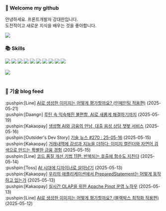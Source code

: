 ### 👋 Welcome my github

안녕하세요. 프론트개발자 강대한입니다.
<br>
도전적이고 새로운 지식을 배우는 것을 좋아합니다.

<!--
![header](https://capsule-render.vercel.app/api?type=Waving&color=auto&height=300&section=header&text=Welcome&fontAlignY=40&desc=KangDaeHan%20github%20&descSize=20&descAlignY=55&animation=fadeIn&fontSize=90)

**KangDaeHan/KangDaeHan** is a ✨ _special_ ✨ repository because its `README.md` (this file) appears on your GitHub profile.

Here are some ideas to get you started:

- 🔭 I’m currently working on ...
- 🌱 I’m currently learning ...
- 👯 I’m looking to collaborate on ...
- 🤔 I’m looking for help with ...
- 💬 Ask me about ...
- 📫 How to reach me: ...
- 😄 Pronouns: ...
- ⚡ Fun fact: ...
-->

<a href="https://twinfamily.github.io" target="_blank"><img src="https://img.shields.io/badge/Blog-121D33?style=flat-square&logo=blogger&logoColor=ffffff"/></a>

### :books: Skills
<a href="#" target="_blank"><img src="https://img.shields.io/badge/React-61DAFB?style=flat-square&logo=react&logoColor=ffffff"/></a>
<a href="#" target="_blank"><img src="https://img.shields.io/badge/Html5-E34F26?style=flat-square&logo=html5&logoColor=ffffff"/></a>
<a href="#" target="_blank"><img src="https://img.shields.io/badge/Javascript-F7DF1E?style=flat-square&logo=javascript&logoColor=ffffff"/></a>
<a href="#" target="_blank"><img src="https://img.shields.io/badge/Cssmodules-000000?style=flat-square&logo=cssmodules&logoColor=ffffff"/></a>
<a href="#" target="_blank"><img src="https://img.shields.io/badge/Node.js-339933?style=flat-square&logo=nodedotjs&logoColor=ffffff"/></a>
<a href="#" target="_blank"><img src="https://img.shields.io/badge/Typescript-3178C6?style=flat-square&logo=typescript&logoColor=ffffff"/></a>
<a href="#" target="_blank"><img src="https://img.shields.io/badge/Git-F05032?style=flat-square&logo=git&logoColor=ffffff"/></a>
<a href="#" target="_blank"><img src="https://img.shields.io/badge/Gitlab-FC6D26?style=flat-square&logo=gitlab&logoColor=ffffff"/></a>
<a href="#" target="_blank"><img src="https://img.shields.io/badge/Webpack-8DD6F9?style=flat-square&logo=webpack&logoColor=ffffff"/></a>
<a href="#" target="_blank"><img src="https://img.shields.io/badge/Vite-646CFF?style=flat-square&logo=vite&logoColor=ffffff"/></a>
<br><br>
<img src="https://github-readme-stats.vercel.app/api/top-langs/?username=KangDaeHan&layout=compact">
<br><br>
### :round_pushpin: 기술 blog feed
<!-- BLOG-POST-LIST:START --><div>:pushpin:[Line] <a target="_blank" href="https://techblog.lycorp.co.jp/ko/how-to-evaluate-ai-generated-images-3-inpainting">AI로 생성한 이미지는 어떻게 평가할까요? &lpar;인페인팅 적용편&rpar;</a> (2025-05-21)</div><div>:pushpin:[Daangn] <a target="_blank" href="https://medium.com/daangn/%EB%A3%A8%ED%8B%B4-%EC%86%8D-%EC%9D%B5%EC%88%99%ED%95%B4%EC%A7%84-%EB%B6%88%ED%8E%B8%ED%95%A8-ai%EB%A1%9C-%EC%83%88%EB%A1%AD%EA%B2%8C-%ED%95%B4%EA%B2%B0%ED%95%98%EA%B8%B0%EA%B9%8C%EC%A7%80-a50d9fa04fd4?source=rss----4505f82a2dbd---4">루틴 속 익숙해진 불편함, AI로 새롭게 해결하기까지</a> (2025-05-19)</div><div>:pushpin:[Kakaopay] <a target="_blank" href="https://tech.kakaopay.com/post/loan-voice-ai-chatbot/">생성형 AI와 금융의 만남, 대출 음성 상담 챗봇 서비스</a> (2025-05-16)</div><div>:pushpin:[Outsider's Dev Story] <a target="_blank" href="https://blog.outsider.ne.kr/1763">기술 뉴스 #270 : 25-05-16</a> (2025-05-15)</div><div>:pushpin:[Kakaopay] <a target="_blank" href="https://tech.kakaopay.com/post/transaction-summary-and-search-with-ai/">거래내역에 감성과 지능을 더하다: 이미지 캘린더와 자연어 검색으로 만드는 특별한 금융 경험</a> (2025-05-15)</div><div>:pushpin:[Line] <a target="_blank" href="https://techblog.lycorp.co.jp/ko/techniques-for-improving-code-quality-11">코드 품질 개선 기법 11편: 반복되는 호출에 함수도 지친다</a> (2025-05-14)</div><div>:pushpin:[Toss] <a target="_blank" href="https://toss.tech/article/removing_designers_in_ai_era">AI 시대에 디자이너로 살아남기</a> (2025-05-13)</div><div>:pushpin:[Kakaopay] <a target="_blank" href="https://tech.kakaopay.com/post/how-preparedstatement-works-in-our-apps/">우리의 애플리케이션에서 PreparedStatement는 어떻게 동작하고 있는가</a> (2025-05-13)</div><div>:pushpin:[Kakaopay] <a target="_blank" href="https://tech.kakaopay.com/post/realtime-olap-with-apache-pinot/">실시간 OLAP을 위한 Apache Pinot 운영 노하우</a> (2025-05-13)</div><div>:pushpin:[Line] <a target="_blank" href="https://techblog.lycorp.co.jp/ko/how-to-evaluate-ai-generated-images-2-blackbox-optimization">AI로 생성한 이미지는 어떻게 평가할까요? &lpar;블랙박스 최적화 적용편&rpar;</a> (2025-05-12)</div><!-- BLOG-POST-LIST:END -->

<!-- ![Anurag's GitHub stats](https://github-readme-stats.vercel.app/api?username=KangDaeHan&show_icons=true&theme=radical) -->
